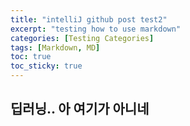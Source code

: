 ```yaml
---
title: "intelliJ github post test2"
excerpt: "testing how to use markdown"
categories: [Testing Categories]
tags: [Markdown, MD]
toc: true
toc_sticky: true
---
```


## 딥러닝.. 아 여기가 아니네
